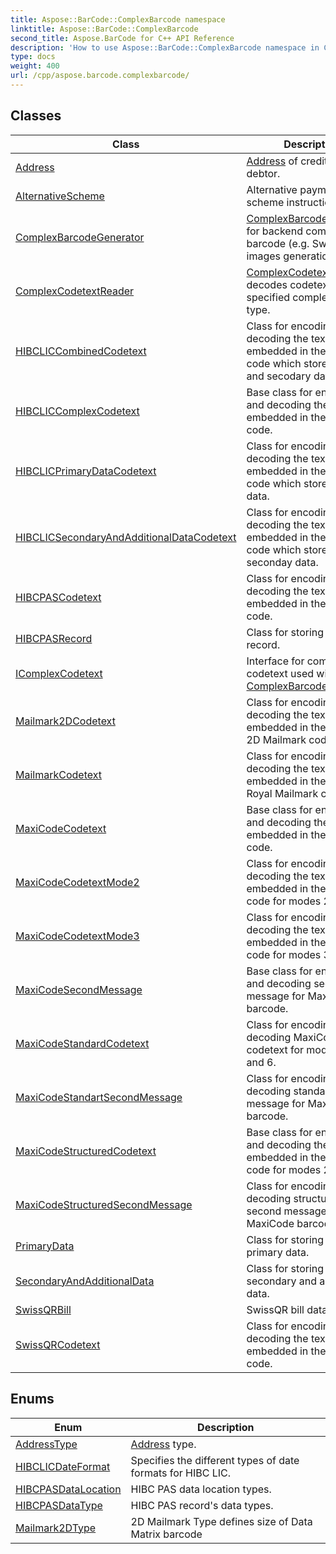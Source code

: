 ```yaml
---
title: Aspose::BarCode::ComplexBarcode namespace
linktitle: Aspose::BarCode::ComplexBarcode
second_title: Aspose.BarCode for C++ API Reference
description: 'How to use Aspose::BarCode::ComplexBarcode namespace in C++.'
type: docs
weight: 400
url: /cpp/aspose.barcode.complexbarcode/
---
```




## Classes

| Class | Description |
| --- | --- |
| [Address](./address/) | [Address](./address/) of creditor or debtor. |
| [AlternativeScheme](./alternativescheme/) | Alternative payment scheme instructions. |
| [ComplexBarcodeGenerator](./complexbarcodegenerator/) | [ComplexBarcodeGenerator](./complexbarcodegenerator/) for backend complex barcode (e.g. SwissQR) images generation. |
| [ComplexCodetextReader](./complexcodetextreader/) | [ComplexCodetextReader](./complexcodetextreader/) decodes codetext to specified complex barcode type. |
| [HIBCLICCombinedCodetext](./hibcliccombinedcodetext/) | Class for encoding and decoding the text embedded in the HIBC LIC code which stores primary and secodary data. |
| [HIBCLICComplexCodetext](./hibcliccomplexcodetext/) | Base class for encoding and decoding the text embedded in the HIBC LIC code. |
| [HIBCLICPrimaryDataCodetext](./hibclicprimarydatacodetext/) | Class for encoding and decoding the text embedded in the HIBC LIC code which stores primary data. |
| [HIBCLICSecondaryAndAdditionalDataCodetext](./hibclicsecondaryandadditionaldatacodetext/) | Class for encoding and decoding the text embedded in the HIBC LIC code which stores seconday data. |
| [HIBCPASCodetext](./hibcpascodetext/) | Class for encoding and decoding the text embedded in the HIBC PAS code. |
| [HIBCPASRecord](./hibcpasrecord/) | Class for storing HIBC PAS record. |
| [IComplexCodetext](./icomplexcodetext/) | Interface for complex codetext used with [ComplexBarcodeGenerator](./complexbarcodegenerator/). |
| [Mailmark2DCodetext](./mailmark2dcodetext/) | Class for encoding and decoding the text embedded in the Royal Mail 2D Mailmark code. |
| [MailmarkCodetext](./mailmarkcodetext/) | Class for encoding and decoding the text embedded in the 4-state Royal Mailmark code. |
| [MaxiCodeCodetext](./maxicodecodetext/) | Base class for encoding and decoding the text embedded in the MaxiCode code. |
| [MaxiCodeCodetextMode2](./maxicodecodetextmode2/) | Class for encoding and decoding the text embedded in the MaxiCode code for modes 2. |
| [MaxiCodeCodetextMode3](./maxicodecodetextmode3/) | Class for encoding and decoding the text embedded in the MaxiCode code for modes 3. |
| [MaxiCodeSecondMessage](./maxicodesecondmessage/) | Base class for encoding and decoding second message for MaxiCode barcode. |
| [MaxiCodeStandardCodetext](./maxicodestandardcodetext/) | Class for encoding and decoding MaxiCode codetext for modes 4, 5 and 6. |
| [MaxiCodeStandartSecondMessage](./maxicodestandartsecondmessage/) | Class for encoding and decoding standart second message for MaxiCode barcode. |
| [MaxiCodeStructuredCodetext](./maxicodestructuredcodetext/) | Base class for encoding and decoding the text embedded in the MaxiCode code for modes 2 and 3. |
| [MaxiCodeStructuredSecondMessage](./maxicodestructuredsecondmessage/) | Class for encoding and decoding structured second message for MaxiCode barcode. |
| [PrimaryData](./primarydata/) | Class for storing HIBC LIC primary data. |
| [SecondaryAndAdditionalData](./secondaryandadditionaldata/) | Class for storing HIBC LIC secondary and additional data. |
| [SwissQRBill](./swissqrbill/) | SwissQR bill data. |
| [SwissQRCodetext](./swissqrcodetext/) | Class for encoding and decoding the text embedded in the SwissQR code. |
## Enums

| Enum | Description |
| --- | --- |
| [AddressType](./addresstype/) | [Address](./address/) type. |
| [HIBCLICDateFormat](./hibclicdateformat/) | Specifies the different types of date formats for HIBC LIC. |
| [HIBCPASDataLocation](./hibcpasdatalocation/) | HIBC PAS data location types. |
| [HIBCPASDataType](./hibcpasdatatype/) | HIBC PAS record's data types. |
| [Mailmark2DType](./mailmark2dtype/) | 2D Mailmark Type defines size of Data Matrix barcode |

